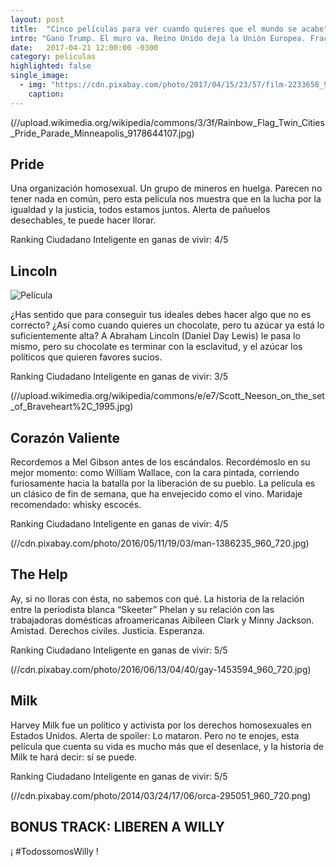 ```yaml
---
layout: post
title:  "Cinco películas para ver cuando quieres que el mundo se acabe"
intro: "Ganó Trump. El muro va. Reino Unido deja la Unión Europea. Fracasó el referéndum en Colombia. Las razones para deprimirse son muchas, pero hay muchas otras para levantarse. Aquí, las mejores películas para una tarde de autocuidado, y para recordarnos que la esperanza no está perdida."
date:   2017-04-21 12:00:00 -0300
category: peliculas
highlighted: false
single_image:
  - img: "https://cdn.pixabay.com/photo/2017/04/15/23/57/film-2233658_960_720.jpg"
    caption: 
---
```

(//upload.wikimedia.org/wikipedia/commons/3/3f/Rainbow_Flag_Twin_Cities_Pride_Parade_Minneapolis_9178644107.jpg)
## Pride

Una organización homosexual. Un grupo de mineros en huelga. Parecen no tener nada en común, pero esta película nos muestra que en la lucha por la igualdad y la justicia, todos estamos juntos. Alerta de pañuelos desechables, te puede hacer llorar.

Ranking Ciudadano Inteligente en ganas de vivir: 4/5

## Lincoln
![Película](//upload.wikimedia.org/wikipedia/commons/7/73/Abraham-lincoln-b.jpg)

¿Has sentido que para conseguir tus ideales debes hacer algo que no es correcto? ¿Así como cuando quieres un chocolate, pero tu azúcar ya está lo suficientemente alta? A Abraham Lincoln (Daniel Day Lewis) le pasa lo mismo, pero su chocolate es terminar con la esclavitud, y el azúcar los políticos que quieren favores sucios.

Ranking Ciudadano Inteligente en ganas de vivir: 3/5

(//upload.wikimedia.org/wikipedia/commons/e/e7/Scott_Neeson_on_the_set_of_Braveheart%2C_1995.jpg)
## Corazón Valiente

Recordemos a Mel Gibson antes de los escándalos. Recordémoslo en su mejor momento: como William Wallace, con la cara pintada, corriendo furiosamente hacia la batalla por la liberación de su pueblo. La película es un clásico de fin de semana, que ha envejecido como el vino. Maridaje recomendado: whisky escocés.

Ranking Ciudadano Inteligente en ganas de vivir: 4/5

(//cdn.pixabay.com/photo/2016/05/11/19/03/man-1386235_960_720.jpg)
## The Help

Ay, si no lloras con ésta, no sabemos con qué. La historia de la relación entre la periodista blanca “Skeeter” Phelan y su relación con las trabajadoras domésticas afroamericanas Aibileen Clark y Minny Jackson. Amistad. Derechos civiles. Justicia. Esperanza.

Ranking Ciudadano Inteligente en ganas de vivir: 5/5

(//cdn.pixabay.com/photo/2016/06/13/04/40/gay-1453594_960_720.jpg)
## Milk

Harvey Milk fue un político y activista por los derechos homosexuales en Estados Unidos. Alerta de spoiler: Lo mataron. Pero no te enojes, esta película que cuenta su vida es mucho más que el desenlace, y la historia de Milk te hará decir: sí se puede.

Ranking Ciudadano Inteligente en ganas de vivir: 5/5

(//cdn.pixabay.com/photo/2014/03/24/17/06/orca-295051_960_720.png)
## BONUS TRACK: LIBEREN A WILLY

¡ #TodossomosWilly !
